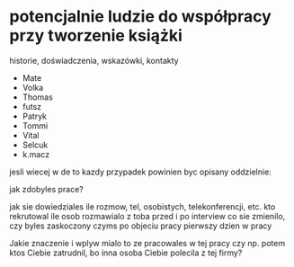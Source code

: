 # potencjalnie ludzie do współpracy przy tworzenie książki
historie, doświadczenia, wskazówki, kontakty 

- Mate
- Volka
- Thomas
- futsz
- Patryk
- Tommi
- Vital
- Selcuk
- k.macz


 jesli wiecej w de to kazdy przypadek powinien byc opisany oddzielnie:

jak zdobyles prace?

jak sie dowiedziales
ile rozmow, tel, osobistych, telekonferencji, etc.
kto rekrutowal
ile osob rozmawialo z toba przed i po interview
co sie zmienilo, czy byles zaskoczony czyms po objeciu pracy
pierwszy dzien w pracy

Jakie znaczenie i wplyw mialo to ze pracowales w tej pracy
czy np. potem ktos Ciebie zatrudnil, bo inna osoba Ciebie polecila z tej firmy?







